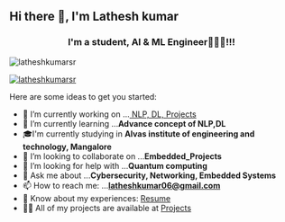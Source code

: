 ## Hi there 👋, I'm Lathesh kumar
<h3 align="center">I'm a student, AI & ML Engineer👩🏻‍💻!!!</h3>
<p align="left"> <img src="https://komarev.com/ghpvc/?username=latheshkumarsr"&label=Profile%20views&color=0e75b6&style=flat" alt="latheshkumarsr" /> </p>
<p align="left"> <a href="https://www.linkedin.com/in/latheshkumarsr" target="blank"><img src="https://img.shields.io/twitter/follow/latheshkumarsr?logo=twitter&style=for-the-badge" alt="latheshkumarsr" /></a> </p>

Here are some ideas to get you started:

- 🔭 I’m currently working on ...[ NLP, DL, Projects ](https://github.com/latheshkumarsr)
- 🌱 I’m currently learning ...**Advance concept of NLP,DL**
- 🎓I'm currently studying in **Alvas institute of engineering and technology, Mangalore**
- 👯 I’m looking to collaborate on ...**Embedded_Projects**
- 🤔 I’m looking for help with ...**Quantum computing**
- 💬 Ask me about ...**Cybersecurity, Networking, Embedded Systems**
- 📫 How to reach me: ...**latheshkumar06@gmail.com**
- 📄 Know about my experiences: [Resume](https://drive.google.com/file/d/1J2ISW34BYyMe6-ASVCDSCPtHOENEt5ad/view?usp=sharing)
- 👨‍💻 All of my projects are available at [Projects](https://github.com/latheshkumarsr/Projects/)





